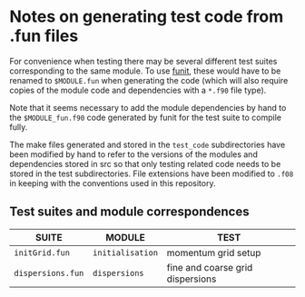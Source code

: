 Notes on generating test code from .fun files 
================================================= 

For convenience when testing there may be several different test suites 
corresponding to the same module.  To use 
[funit](https://github.com/kleb/nasarb/tree/master/funit), these would have to be 
renamed to `$MODULE.fun` when generating the code (which will also require copies 
of the module code and dependencies with a `*.f90` file type).

Note that it seems necessary to add the module dependencies by hand to the 
`$MODULE_fun.f90` code generated by funit for the test suite to compile fully.

The make files generated and stored in the `test_code` subdirectories have been 
modified by hand to refer to the versions of the modules and dependencies stored 
in src so that only testing related code needs to be stored in the test 
subdirectories. File extensions have been modified to `.f08` in keeping with the 
conventions used in this repository.

Test suites and module correspondences
----------------------------------------

|SUITE			|MODULE			|TEST|
|----------------       |--------------         |------|
|`initGrid.fun`         |`initialisation`	|momentum grid setup|
|`dispersions.fun`	|`dispersions`		|fine and coarse grid dispersions|
